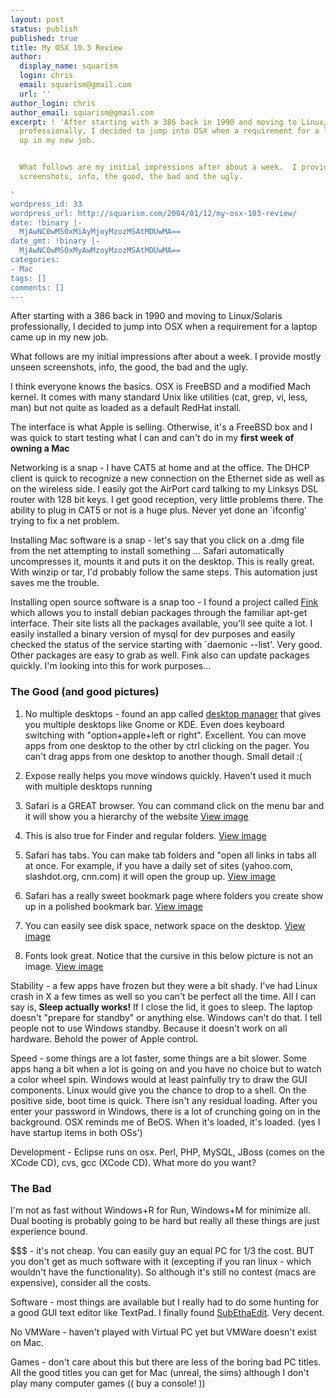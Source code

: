 ```yaml
---
layout: post
status: publish
published: true
title: My OSX 10.3 Review
author:
  display_name: squarism
  login: chris
  email: squarism@gmail.com
  url: ''
author_login: chris
author_email: squarism@gmail.com
excerpt: ! 'After starting with a 386 back in 1990 and moving to Linux/Solaris
  professionally, I decided to jump into OSX when a requirement for a laptop came
  up in my new job.


  What follows are my initial impressions after about a week.  I provide mostly unseen
  screenshots, info, the good, the bad and the ugly.

'
wordpress_id: 33
wordpress_url: http://squarism.com/2004/01/12/my-osx-103-review/
date: !binary |-
  MjAwNC0wMS0xMiAyMjoyMzozMSAtMDUwMA==
date_gmt: !binary |-
  MjAwNC0wMS0xMyAwMzoyMzozMSAtMDUwMA==
categories:
- Mac
tags: []
comments: []
---
```

After starting with a 386 back in 1990 and moving to Linux/Solaris professionally, I decided to jump into OSX when a requirement for a laptop came up in my new job.

What follows are my initial impressions after about a week.  I provide mostly unseen screenshots, info, the good, the bad and the ugly.

<!-- more -->

I think everyone knows the basics.  OSX is FreeBSD and a modified Mach kernel.  It comes with many standard Unix like utilities (cat, grep, vi, less, man) but not quite as loaded as a default RedHat install.

The interface is what Apple is selling.  Otherwise, it's a FreeBSD box and I was quick to start testing what I can and can't do in my **first week of owning a Mac**

Networking is a snap - I have CAT5 at home and at the office.  The DHCP client is quick to recognize a new connection on the Ethernet side as well as on the wireless side.  I easily got the AirPort card talking to my Linksys DSL router with 128 bit keys.  I get good reception, very little problems there.  The ability to plug in CAT5 or not is a huge plus.  Never yet done an `ifconfig' trying to fix a net problem.

Installing Mac software is a snap - let's say that you click on a .dmg file from the net attempting to install something ... Safari automatically uncompresses it, mounts it and puts it on the desktop.  This is really great.  With winzip or tar, I'd probably follow the same steps.  This automation just saves me the trouble.

Installing open source software is a snap too - I found a project called [Fink](http://fink.sourceforge.net/) which allows you to install debian packages through the familiar apt-get interface.  Their site lists all the packages available, you'll see quite a lot.  I easily installed a binary version of mysql for dev purposes and easily checked the status of the service starting with `daemonic --list'.  Very good.  Other packages are easy to grab as well.  Fink also can update packages quickly.  I'm looking into this for work purposes...

### The Good (and good pictures)


1.  No multiple desktops - found an app called [desktop manager](http://wsmanager.sourceforge.net/) that gives you multiple desktops like Gnome or KDE.  Even does keyboard switching with "option+apple+left or right".  Excellent.  You can move apps from one desktop to the other by ctrl clicking on the pager.  You can't drag apps from one desktop to another though.  Small detail :(
2.  Expose really helps you move windows quickly.  Haven't used it much with multiple desktops running
3.  Safari is a GREAT browser.  You can command click on the menu bar and it will show you a hierarchy of the website
[View image](http://www.squarism.com/archives/osx_titlebar.html)
4.  This is also true for Finder and regular folders.
[View image](http://www.squarism.com/archives/osx_titlebar2.html)
5.  Safari has tabs.  You can make tab folders and "open all links in tabs all at once.  For example, if you have a daily set of sites (yahoo.com, slashdot.org, cnn.com) it will open the group up.
[View image](http://www.squarism.com/archives/osx_safari.html)
6.  Safari has a really sweet bookmark page where folders you create show up in a polished bookmark bar.
[View image](http://www.squarism.com/archives/osx_bookmarks.html)

7.  You can easily see disk space, network space on the desktop.
[View image](http://www.squarism.com/archives/osx_desktop.html)
8.  Fonts look great.  Notice that the cursive in this below picture is not an image.
[View image](http://www.squarism.com/archives/osx_font.html)

Stability - a few apps have frozen but they were a bit shady.  I've had Linux crash in X a few times as well so you can't be perfect all the time.  All I can say is, **Sleep actually works!**  If I close the lid, it goes to sleep.  The laptop doesn't "prepare for standby" or anything else.  Windows can't do that.  I tell people not to use Windows standby.  Because it doesn't work on all hardware.  Behold the power of Apple control.

Speed - some things are a lot faster, some things are a bit slower.  Some apps hang a bit when a lot is going on and you have no choice but to watch a color wheel spin.  Windows would at least painfully try to draw the GUI components.  Linux would give you the chance to drop to a shell.  On the positive side, boot time is quick.  There isn't any residual loading.  After you enter your password in Windows, there is a lot of crunching going on in the background.  OSX reminds me of BeOS.  When it's loaded, it's loaded.  (yes I have startup items in both OSs')

Development - Eclipse runs on osx.  Perl, PHP, MySQL, JBoss (comes on the XCode CD), cvs, gcc (XCode CD).  What more do you want?

### The Bad

I'm not as fast without Windows+R for Run, Windows+M for minimize all.  Dual booting is probably going to be hard but really all these things are just experience bound.

$$$ - it's not cheap.  You can easily guy an equal PC for 1/3 the cost.  BUT you don't get as much software with it (excepting if you ran linux - which wouldn't have the functionality).  So although it's still no contest (macs are expensive), consider all the costs.

Software - most things are available but I really had to do some hunting for a good GUI text editor like TextPad.  I finally found [SubEthaEdit](http://www.codingmonkeys.de/subethaedit/).  Very decent.

No VMWare - haven't played with Virtual PC yet but VMWare doesn't exist on Mac.

Games - don't care about this but there are less of the boring bad PC titles.  All the good titles you can get for Mac (unreal, the sims) although I don't play many computer games  (( buy a console! ))
